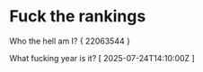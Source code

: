 # Fuck the rankings

Who the hell am I?
{ 22063544 }

What fucking year is it?
[ 2025-07-24T14:10:00Z ]
